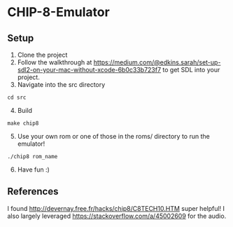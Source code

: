 # CHIP-8-Emulator

## Setup
1. Clone the project
2. Follow the walkthrough at https://medium.com/@edkins.sarah/set-up-sdl2-on-your-mac-without-xcode-6b0c33b723f7 to get SDL into your project. 
3. Navigate into the src directory
```
cd src
```
4. Build
```
make chip8
```
5. Use your own rom or one of those in the roms/ directory to run the emulator!
```
./chip8 rom_name
```
6. Have fun :)

## References
I found http://devernay.free.fr/hacks/chip8/C8TECH10.HTM super helpful!
I also largely leveraged https://stackoverflow.com/a/45002609 for the audio.

